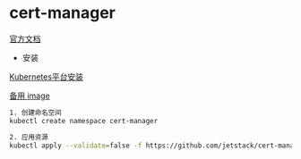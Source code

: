 # cert-manager

[官方文档](https://cert-manager.io/docs/)

* 安装

[Kubernetes平台安装](https://cert-manager.io/docs/installation/kubernetes/)

[备用 image](https://hub.docker.com/r/bitnami/cert-manager)

```bash
1. 创建命名空间
kubectl create namespace cert-manager

2. 应用资源
kubectl apply --validate=false -f https://github.com/jetstack/cert-manager/releases/download/v0.12.0/cert-manager.yaml 
```

